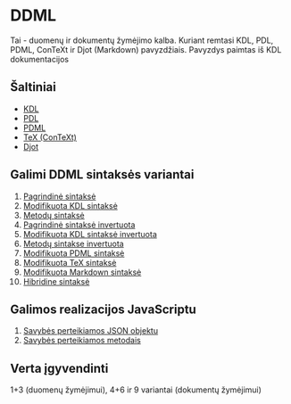 # DDML

Tai - duomenų ir dokumentų žymėjimo kalba. Kuriant remtasi KDL, PDL, PDML, ConTeXt ir Djot (Markdown) pavyzdžiais. Pavyzdys paimtas iš KDL dokumentacijos

## Šaltiniai

* [KDL](doc/kdl.md)
* [PDL](doc/pml.md)
* [PDML](doc/pdml.md)
* [TeX (ConTeXt)](doc/tex.md)
* [Djot](doc/djot.md)

## Galimi DDML sintaksės variantai

1. [Pagrindinė sintaksė](doc/var01.md)
2. [Modifikuota KDL sintaksė](doc/var02.md)
3. [Metodų sintaksė](doc/var03.md)
4. [Pagrindinė sintaksė invertuota](doc/var04.md)
5. [Modifikuota KDL sintaksė invertuota](doc/var05.md)
6. [Metodų sintakse invertuota](doc/var06.md)
7. [Modifikuota PDML sintaksė](doc/var07.md)
8. [Modifikuota TeX sintaksė](doc/var08.md)
9. [Modifikuota Markdown sintaksė](doc/var09.md)
10. [Hibridine sintaksė](doc/var10.md)

## Galimos realizacijos JavaScriptu

1. [Savybės perteikiamos JSON objektu](doc/js01.md)
2. [Savybės perteikiamos metodais](doc/js02.md)

## Verta įgyvendinti

1+3 (duomenų žymėjimui), 4+6 ir 9 variantai (dokumentų  žymėjimui)
